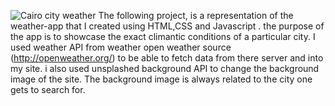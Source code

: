 ![Cairo city weather](https://user-images.githubusercontent.com/85551204/189218385-51ecc59d-b3a9-4210-81e3-9a3d5987b5ff.jpeg)
The following project, is a representation of the weather-app that I created using HTML,CSS and Javascript . 
the purpose of the app is to showcase the exact climantic conditions of a particular city.
I used weather API from weather open weather source (http://openweather.org/) to be able to fetch data from there server and into my site.
i also used unsplashed background API to change the background image of the site. The background image is always related to the city one gets to search for.
 
